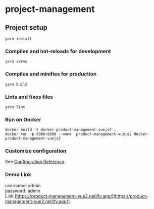 # project-management

## Project setup
```
yarn install
```

### Compiles and hot-reloads for development
```
yarn serve
```

### Compiles and minifies for production
```
yarn build
```

### Lints and fixes files
```
yarn lint
```

### Run on Docker
```
docker build -t docker-product-management-vuejs2 .
docker run -p 8080:8080 --name  product-management-vuejs2 docker-product-management-vuejs2
```

### Customize configuration
See [Configuration Reference](https://cli.vuejs.org/config/).

### Demo Link
username: admin <br />
password: admin <br />
Link [https://product-management-vue2.netlify.app/](https://product-management-vue2.netlify.app/).
